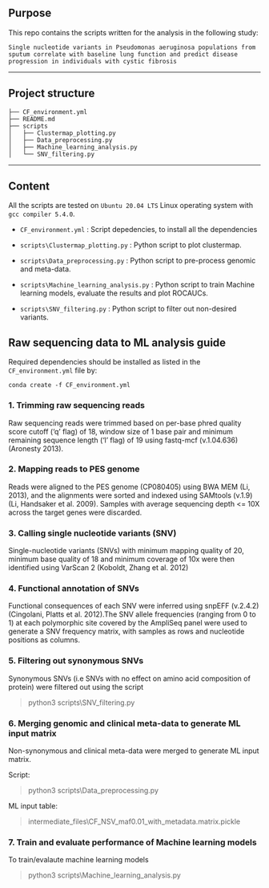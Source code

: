 

## Purpose

This repo contains the scripts written for the analysis in the following study:

`Single nucleotide variants in Pseudomonas aeruginosa populations from sputum correlate with baseline lung function and predict disease progression in individuals with cystic fibrosis`

---

## Project structure
```
├── CF_environment.yml
├── README.md
├── scripts
│   ├── Clustermap_plotting.py
│   ├── Data_preprocessing.py
│   ├── Machine_learning_analysis.py
│   └── SNV_filtering.py
```

---

## Content

All the scripts are tested on `Ubuntu 20.04 LTS` Linux operating system with `gcc compiler 5.4.0`.

* `CF_environment.yml` : Script depedencies, to install all the dependencies

* `scripts\Clustermap_plotting.py` : Python script to plot clustermap.
* `scripts\Data_preprocessing.py` : Python script to pre-process genomic and meta-data.
* `scripts\Machine_learning_analysis.py` : Python script to train Machine learning models, evaluate the results and plot ROCAUCs.
* `scripts\SNV_filtering.py` : Python script to filter out non-desired variants.


## Raw sequencing data to ML analysis guide

Required dependencies should be installed as listed in the `CF_environment.yml` file by:

`conda create -f CF_environment.yml`



### 1. Trimming raw sequencing reads

Raw sequencing reads were trimmed based on per-base phred quality score cutoff (‘q’ flag) of 18, window size of 1 base pair and minimum remaining sequence length (‘l’ flag) of 19 using fastq-mcf (v.1.04.636) (Aronesty 2013). 

### 2. Mapping reads to PES genome
Reads were aligned to the PES genome (CP080405) using BWA MEM (Li, 2013), and the alignments were sorted and indexed using SAMtools (v.1.9) (Li, Handsaker et al. 2009). Samples with average sequencing depth <= 10X across the target genes were discarded.

### 3. Calling single nucleotide variants (SNV)
Single-nucleotide variants (SNVs) with minimum mapping quality of 20, minimum base quality of 18 and minimum coverage of 10x were then identified using VarScan 2 (Koboldt, Zhang et al. 2012)

### 4. Functional annotation of SNVs
Functional consequences of each SNV were inferred using snpEFF (v.2.4.2) (Cingolani, Platts et al. 2012).The SNV allele frequencies (ranging from 0 to 1) at each polymorphic site covered by the AmpliSeq panel were used to generate a SNV frequency matrix, with samples as rows and nucleotide positions as columns.

### 5. Filtering out synonymous SNVs
Synonymous SNVs (i.e SNVs with no effect on amino acid composition of protein) were filtered out using the script
>python3 scripts\SNV_filtering.py

### 6. Merging genomic and clinical meta-data to generate ML input matrix

Non-synonymous and clinical meta-data were merged to generate ML input matrix.

Script:
>python3 scripts\Data_preprocessing.py

ML input table:
>intermediate_files\CF_NSV_maf0.01_with_metadata.matrix.pickle

### 7. Train and evaluate performance of Machine learning models

To train/evalaute machine learning models

   > python3 scripts\Machine_learning_analysis.py